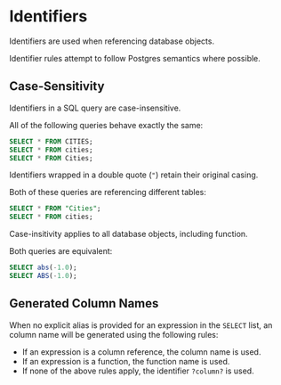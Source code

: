 # Identifiers

Identifiers are used when referencing database objects.

Identifier rules attempt to follow Postgres semantics where possible.

## Case-Sensitivity

Identifiers in a SQL query are case-insensitive.

All of the following queries behave exactly the same:

```sql
SELECT * FROM CITIES;
SELECT * FROM cities;
SELECT * FROM Cities;
```

Identifiers wrapped in a double quote (`"`) retain their original casing.

Both of these queries are referencing different tables:

```sql
SELECT * FROM "Cities";
SELECT * FROM cities;
```

Case-insitivity applies to all database objects, including function.

Both queries are equivalent:

```sql
SELECT abs(-1.0);
SELECT ABS(-1.0);
```

## Generated Column Names

When no explicit alias is provided for an expression in the `SELECT` list, an
column name will be generated using the following rules:

- If an expression is a column reference, the column name is used.
- If an expression is a function, the function name is used.
- If none of the above rules apply, the identifier `?column?` is used.

